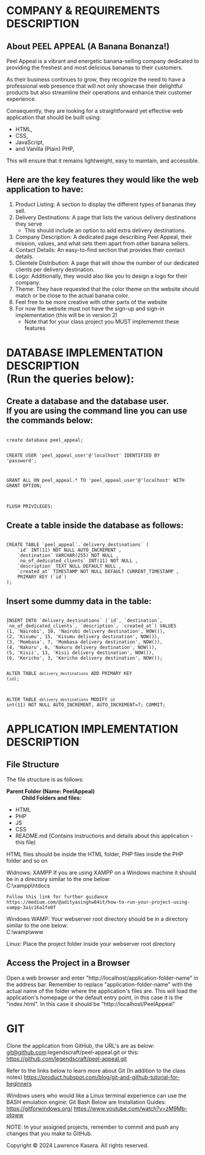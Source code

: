 COMPANY & REQUIREMENTS DESCRIPTION
========================================================================

About PEEL APPEAL (A Banana Bonanza!)
------------------------------------------------------------------------
Peel Appeal is a vibrant and energetic banana-selling company dedicated to providing the freshest and most delicious bananas to their customers. 

As their business continues to grow, they recognize the need to have a professional web presence that will not only showcase their delightful products but also streamline their operations and enhance their customer experience.

Consequently, they are looking for a straightforward yet effective web application that should be built using:
<ul>
	<li>HTML,</li>
	<li>CSS,</li>
	<li>JavaScript,</li>
	<li>and Vanilla (Plain) PHP,</li>
</ul>

This will ensure that it remains lightweight, easy to maintain, and accessible.

Here are the key features they would like the web application to have:
------------------------------------------------------------------------
1. Product Listing: A section to display the different types of bananas they sell.
2. Delivery Destinations: A page that lists the various delivery destinations they serve
	- This should include an option to add extra delivery destinations.
3. Company Description: A dedicated page describing Peel Appeal, their mission, values, and what sets them apart from other banana sellers.
4. Contact Details: An easy-to-find section that provides their contact details.
5. Clientele Distribution: A page that will show the number of our dedicated clients per delivery destination.
6. Logo: Additionally, they would also like you to design a logo for their company.
7. Theme: They have requested that the color theme on the website should match or be close to the actual banana color.
8. Feel free to be more creative with other parts of the website
9. For now the website must not have the sign-up and sign-in implementation (this will be in version 2)
	- Note that for your class project you MUST implememnt these features


DATABASE IMPLEMENTATION DESCRIPTION <br>(Run the queries below):
========================================================================

Create a database and the database user. <br>
If you are using the command line you can use the commands below:
------------------------------------------------------------------------
<code>
create database peel_appeal;

CREATE USER 'peel_appeal_user'@'localhost' IDENTIFIED BY 'password';

GRANT ALL ON peel_appeal.* TO 'peel_appeal_user'@'localhost' WITH GRANT OPTION;

FLUSH PRIVILEGES;
</code>

Create a table inside the database as follows:
------------------------------------------------------------------------
<code>
CREATE TABLE `peel_appeal`.`delivery_destinations` (
	`id` INT(11) NOT NULL AUTO_INCREMENT , 
	`destination` VARCHAR(255) NOT NULL , 
	`no_of_dedicated_clients` INT(11) NOT NULL , 
	`description` TEXT NULL DEFAULT NULL , 
	`created_at` TIMESTAMP NOT NULL DEFAULT CURRENT_TIMESTAMP , 
	PRIMARY KEY (`id`)
);
</code>

Insert some dummy data in the table:
------------------------------------------------------------------------
<code>
INSERT INTO `delivery_destinations` (`id`, `destination`, `no_of_dedicated_clients`, `description`, `created_at`) VALUES
(1, 'Nairobi', 10, 'Nairobi delivery destination', NOW()),
(2, 'Kisumu', 15, 'Kisumu delivery destination', NOW()),
(3, 'Mombasa', 7, 'Mombasa delivery destination', NOW()),
(4, 'Nakuru', 6, 'Nakuru delivery destination', NOW()),
(5, 'Kisii', 13, 'Kisii delivery destination', NOW()),
(6, 'Kericho', 3, 'Kericho delivery destination', NOW());

ALTER TABLE `delivery_destinations`
  ADD PRIMARY KEY (`id`);

ALTER TABLE `delivery_destinations`
  MODIFY `id` int(11) NOT NULL AUTO_INCREMENT, AUTO_INCREMENT=7;
COMMIT;
</code>

APPLICATION IMPLEMENTATION DESCRIPTION
========================================================================

File Structure
------------------------------------------------------------------------
The file structure is as follows:

<dl>
	<b>Parent Folder (Name: PeelAppeal)</b>
	<dd><b>Child Folders and files:</b></dd>
		<dt>
			<ul>
				<li>HTML</li>
				<li>PHP</li>
				<li>JS</li>
				<li>CSS</li>
				<li>README.md (Contains instructions and details about this application - this file)</li>
			</ul>
		</dt>
</dl>
HTML files should be inside the HTML folder, PHP files inside the PHP folder and so on

Widnows: XAMPP
	If you are using XAMPP on a Windows machine it should be in a directory similar to the one below:<br>
	C:\xampp\htdocs 

	Follow this link for further guidance
	https://medium.com/@adityasinghw84it/how-to-run-your-project-using-xampp-3a1c16a1fe0f


Windows WAMP:
	Your webserver root directory should be in a directory similar to the one below:<br>
	C:\wamp\www


Linux:
	Place the project folder inside your webserver root directory 


Access the Project in a Browser
------------------------------------------------------------------------
Open a web browser and enter "http://localhost/application-folder-name" in the address bar. 
Remember to replace "application-folder-name" with the actual name of the folder where the application's files are.
This will load the application's homepage or the default entry point, in this case it is the "index.html".
In this case it should be "http://localhost/PeelAppeal"


GIT
========================================================================

Clone the application from GitHub, the URL's are as below:
	git@github.com:legendscraft/peel-appeal.git
or this:
	https://github.com/legendscraft/peel-appeal.git

Refer to the links below to learn more about Git (In addition to the class notes)
	https://product.hubspot.com/blog/git-and-github-tutorial-for-beginners

Windows users who would like a Linux terminal experience can use the BASH emulation engine: Git Bash
Below are Installation Guides:
	https://gitforwindows.org/
	https://www.youtube.com/watch?v=zM9Mb-otqww


NOTE: In your assigned projects, remember to commit and push any changes that you make to GitHub.


Copyright © 2024 Lawrence Kasera. All rights reserved.